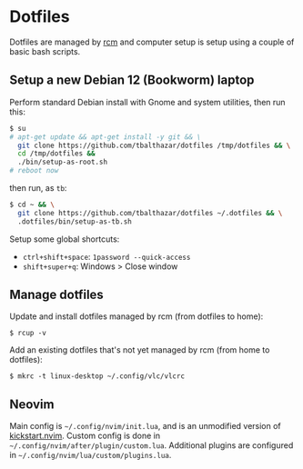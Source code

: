 # Dotfiles

Dotfiles are managed by [rcm](https://github.com/thoughtbot/rcm) and computer setup is setup using a couple of basic bash scripts.

## Setup a new Debian 12 (Bookworm) laptop

Perform standard Debian install with Gnome and system utilities, then run this:

```bash
$ su
# apt-get update && apt-get install -y git && \
  git clone https://github.com/tbalthazar/dotfiles /tmp/dotfiles && \
  cd /tmp/dotfiles &&
  ./bin/setup-as-root.sh
# reboot now
```

then run, as `tb`:

```bash
$ cd ~ && \
  git clone https://github.com/tbalthazar/dotfiles ~/.dotfiles && \
  .dotfiles/bin/setup-as-tb.sh
```

Setup some global shortcuts:
- `ctrl+shift+space`: `1password --quick-access`
- `shift+super+q`: Windows > Close window

## Manage dotfiles

Update and install dotfiles managed by rcm (from dotfiles to home):

```
$ rcup -v
```

Add an existing dotfiles that's not yet managed by rcm (from home to dotfiles):

```
$ mkrc -t linux-desktop ~/.config/vlc/vlcrc
```

## Neovim

Main config is `~/.config/nvim/init.lua`, and is an unmodified version of [kickstart.nvim](https://github.com/nvim-lua/kickstart.nvim).
Custom config is done in `~/.config/nvim/after/plugin/custom.lua`.
Additional plugins are configured in `~/.config/nvim/lua/custom/plugins.lua`.
